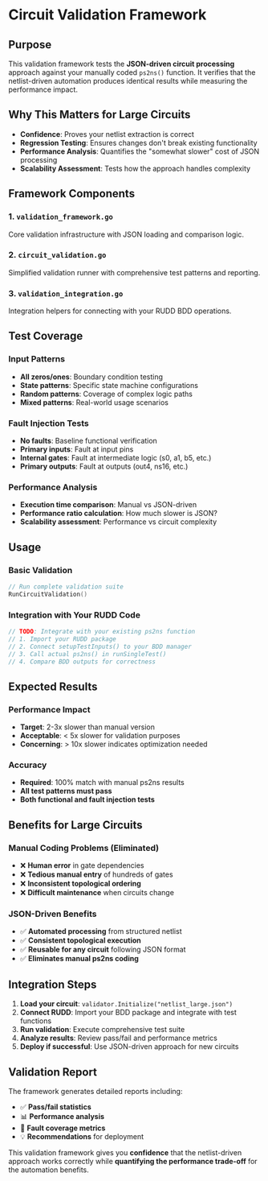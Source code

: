 # Circuit Validation Framework

## Purpose
This validation framework tests the **JSON-driven circuit processing** approach against your manually coded `ps2ns()` function. It verifies that the netlist-driven automation produces identical results while measuring the performance impact.

## Why This Matters for Large Circuits
- **Confidence**: Proves your netlist extraction is correct
- **Regression Testing**: Ensures changes don't break existing functionality  
- **Performance Analysis**: Quantifies the "somewhat slower" cost of JSON processing
- **Scalability Assessment**: Tests how the approach handles complexity

## Framework Components

### 1. `validation_framework.go`
Core validation infrastructure with JSON loading and comparison logic.

### 2. `circuit_validation.go` 
Simplified validation runner with comprehensive test patterns and reporting.

### 3. `validation_integration.go`
Integration helpers for connecting with your RUDD BDD operations.

## Test Coverage

### Input Patterns
- **All zeros/ones**: Boundary condition testing
- **State patterns**: Specific state machine configurations  
- **Random patterns**: Coverage of complex logic paths
- **Mixed patterns**: Real-world usage scenarios

### Fault Injection Tests
- **No faults**: Baseline functional verification
- **Primary inputs**: Fault at input pins
- **Internal gates**: Fault at intermediate logic (s0, a1, b5, etc.)
- **Primary outputs**: Fault at outputs (out4, ns16, etc.)

### Performance Analysis
- **Execution time comparison**: Manual vs JSON-driven
- **Performance ratio calculation**: How much slower is JSON?
- **Scalability assessment**: Performance vs circuit complexity

## Usage

### Basic Validation
```go
// Run complete validation suite
RunCircuitValidation()
```

### Integration with Your RUDD Code
```go
// TODO: Integrate with your existing ps2ns function
// 1. Import your RUDD package
// 2. Connect setupTestInputs() to your BDD manager
// 3. Call actual ps2ns() in runSingleTest()
// 4. Compare BDD outputs for correctness
```

## Expected Results

### Performance Impact
- **Target**: 2-3x slower than manual version
- **Acceptable**: < 5x slower for validation purposes
- **Concerning**: > 10x slower indicates optimization needed

### Accuracy
- **Required**: 100% match with manual ps2ns results
- **All test patterns must pass**
- **Both functional and fault injection tests**

## Benefits for Large Circuits

### Manual Coding Problems (Eliminated)
- ❌ **Human error** in gate dependencies
- ❌ **Tedious manual entry** of hundreds of gates  
- ❌ **Inconsistent topological ordering**
- ❌ **Difficult maintenance** when circuits change

### JSON-Driven Benefits
- ✅ **Automated processing** from structured netlist
- ✅ **Consistent topological execution**
- ✅ **Reusable for any circuit** following JSON format
- ✅ **Eliminates manual ps2ns coding**

## Integration Steps

1. **Load your circuit**: `validator.Initialize("netlist_large.json")`
2. **Connect RUDD**: Import your BDD package and integrate with test functions
3. **Run validation**: Execute comprehensive test suite
4. **Analyze results**: Review pass/fail and performance metrics
5. **Deploy if successful**: Use JSON-driven approach for new circuits

## Validation Report
The framework generates detailed reports including:
- ✅ **Pass/fail statistics**
- 📊 **Performance analysis** 
- 🎯 **Fault coverage metrics**
- 💡 **Recommendations** for deployment

This validation framework gives you **confidence** that the netlist-driven approach works correctly while **quantifying the performance trade-off** for the automation benefits.
